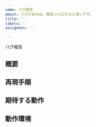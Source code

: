 ```yaml
---
name: バグ報告
about: バグがあれば、報告いただけると幸いです。
title: ''
labels: ''
assignees: ''

---
```


バグ報告
## 概要

## 再現手順

## 期待する動作

## 動作環境
